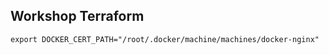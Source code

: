 ## Workshop Terraform

`````````````````````````````````````````````````````````````````````
export DOCKER_CERT_PATH="/root/.docker/machine/machines/docker-nginx"
`````````````````````````````````````````````````````````````````````
